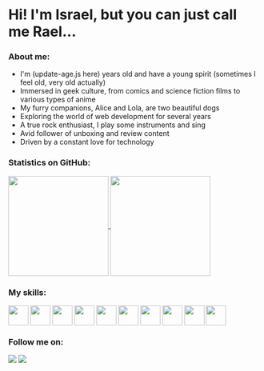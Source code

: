 # Hi! I'm Israel, but you can just call me Rael...

### About me:
* I'm (update-age.js here) years old and have a young spirit (sometimes I feel old, very old actually)
* Immersed in geek culture, from comics and science fiction films to various types of anime
* My furry companions, Alice and Lola, are two beautiful dogs
* Exploring the world of web development for several years
* A true rock enthusiast, I play some instruments and sing
* Avid follower of unboxing and review content
* Driven by a constant love for technology



### Statistics on GitHub:
<div>
  <a href="#">
    <img height=200 align="center" src="https://my-stats-43gk.vercel.app/api?username=Raelzin-cmd&show_icons=true&theme=dark&hide=contribs,issues&show=discussions_answered&rank_icon=github&include_all_commits=true&card_width=150" />
  </a>
   <a href="#">
    <img height=200 align="center" src="https://my-stats-43gk.vercel.app/api/top-langs/?username=Raelzin-cmd&hide=scss&langs_count=8&theme=dark&card_width=150"/>
  </a>
</div>

### My skills:
<div class= "skills" style="inline_block">
  <img align="center" src="https://cdn.jsdelivr.net/gh/devicons/devicon@latest/icons/javascript/javascript-original.svg" width=40 heigth=40>
  <img align="center" src="https://cdn.jsdelivr.net/gh/devicons/devicon@latest/icons/typescript/typescript-original.svg" width=40 heigth=40>
  <img align="center" src="https://cdn.jsdelivr.net/gh/devicons/devicon@latest/icons/react/react-original.svg" width=40 heitgh=40>        
  <img align="center" src="https://cdn.jsdelivr.net/gh/devicons/devicon@latest/icons/nodejs/nodejs-original-wordmark.svg" width=40 heigth=40>
  <img align="center" src="https://cdn.jsdelivr.net/gh/devicons/devicon@latest/icons/html5/html5-original.svg" width=40 heigth=40>
  <img align="center" src="https://cdn.jsdelivr.net/gh/devicons/devicon@latest/icons/css3/css3-original.svg" width=40 heigth=40>
  <img align="center" src="https://cdn.jsdelivr.net/gh/devicons/devicon@latest/icons/express/express-original.svg" width=40 heigth=40>
  <img align="center"src="https://cdn.jsdelivr.net/gh/devicons/devicon@latest/icons/postgresql/postgresql-original.svg" width=40 heigth=40>
  <img align="center" src="https://cdn.jsdelivr.net/gh/devicons/devicon@latest/icons/docker/docker-original-wordmark.svg" width=40 heigth=40>
  <img align="center"src="https://cdn.jsdelivr.net/gh/devicons/devicon@latest/icons/sass/sass-original.svg" width=40 heigth=40>
</div>

### Follow me on:
<div>
  <a href="https://www.instagram.com/raelxxix/"><img src="https://img.shields.io/badge/Instagram-E4405F?style=for-the-badge&logo=instagra"></a>
  <a href ="www.linkedin.com/in/israel-almeida-d29n1198"><img src="https://img.shields.io/badge/LinkedIn-0077B5?style=for-the-badge&logo=linkedin"></a>
</div>
